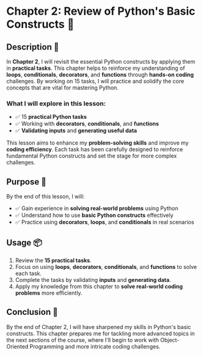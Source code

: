 # Chapter 2: Review of Python's Basic Constructs 📘

## Description 📝

In **Chapter 2**, I will revisit the essential Python constructs by applying them in **practical tasks**.
This chapter helps to reinforce my understanding of **loops**, **conditionals**, **decorators**, and **functions** through **hands-on coding** challenges.
By working on 15 tasks, I will practice and solidify the core concepts that are vital for mastering Python.

### What I will explore in this lesson:

-   ✅ 15 **practical Python tasks**
-   ✅ Working with **decorators**, **conditionals**, and **functions**
-   ✅ **Validating inputs** and **generating useful data**

This lesson aims to enhance my **problem-solving skills** and improve my **coding efficiency**.
Each task has been carefully designed to reinforce fundamental Python constructs and set the stage for more complex challenges.

## Purpose 🎯

By the end of this lesson, I will:

-   ✅ Gain experience in **solving real-world problems** using Python
-   ✅ Understand how to use **basic Python constructs** effectively
-   ✅ Practice using **decorators**, **loops**, and **conditionals** in real scenarios

## Usage 📦

1. Review the **15 practical tasks**.
2. Focus on using **loops**, **decorators**, **conditionals**, and **functions** to solve each task.
3. Complete the tasks by validating **inputs** and **generating data**.
4. Apply my knowledge from this chapter to **solve real-world coding problems** more efficiently.

## Conclusion 🚀

By the end of Chapter 2, I will have sharpened my skills in Python's basic constructs.
This chapter prepares me for tackling more advanced topics in the next sections of the course, where I'll begin to work with Object-Oriented Programming and more intricate coding challenges.
